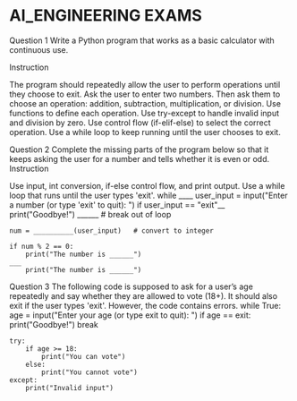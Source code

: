 # AI_ENGINEERING EXAMS
Question 1
Write a Python program that works as a basic calculator with continuous use.

Instruction

The program should repeatedly allow the user to perform operations until they choose to exit.
Ask the user to enter two numbers.
Then ask them to choose an operation: addition, subtraction, multiplication, or division.
Use functions to define each operation.
Use try-except to handle invalid input and division by zero.
Use control flow (if-elif-else) to select the correct operation.
Use a while loop to keep running until the user chooses to exit.



Question 2
Complete the missing parts of the program below so that it keeps asking the user for a number and tells whether it is even or odd.
Instruction

Use input, int conversion, if-else control flow, and print output.
Use a while loop that runs until the user types 'exit'.
while ____
    user_input = input("Enter a number (or type 'exit' to quit): ")
    if user_input == "exit"__
        print("Goodbye!")
        ______        # break out of loop
    
    num = __________(user_input)   # convert to integer
    
    if num % 2 == 0:
        print("The number is ______")
    ___
        print("The number is ______")


Question 3
The following code is supposed to ask for a user’s age repeatedly and say whether they are allowed to vote (18+).
It should also exit if the user types 'exit'. However, the code contains errors.
while True:
    age = input("Enter your age (or type exit to quit): ")
    if age == exit:
        print("Goodbye!")
        break
    
    try:
        if age >= 18:
            print("You can vote")
        else:
            print("You cannot vote")
    except:
        print("Invalid input")
